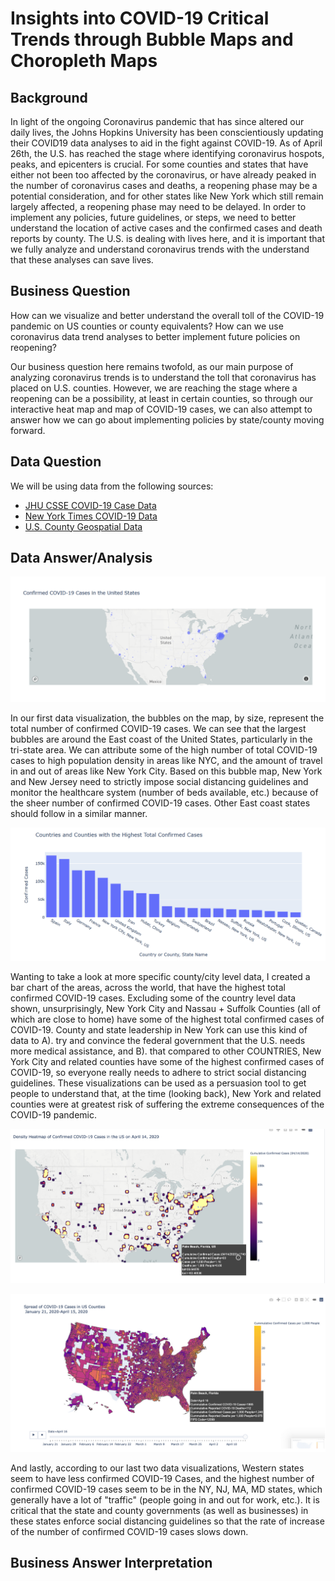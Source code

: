 # Insights into COVID-19 Critical Trends through Bubble Maps and Choropleth Maps


## Background
In light of the ongoing Coronavirus pandemic that has since altered our daily lives, the Johns Hopkins University has been conscientiously updating their COVID19 data analyses to aid in the fight against COVID-19. As of April 26th, the U.S. has reached the stage where identifying coronavirus hospots, peaks, and epicenters is crucial. For some counties and states that have either not been too affected by the coronavirus, or have already peaked in the number of coronavirus cases and deaths, a reopening phase may be a potential consideration, and for other states like New York which still remain largely affected, a reopening phase may need to be delayed. In order to implement any policies, future guidelines, or steps, we need to better understand the location of active cases and the confirmed cases and death reports by county. The U.S. is dealing with lives here, and it is important that we fully analyze and understand coronavirus trends with the understand that these analyses can save lives.

## Business Question
How can we visualize and better understand the overall toll of the COVID-19 pandemic on US counties or county equivalents? How can we use coronavirus data trend analyses to better implement future policies on reopening?

Our business question here remains twofold, as our main purpose of analyzing coronavirus trends is to understand the toll that coronavirus has placed on U.S. counties. However, we are reaching the stage where a reopening can be a possibility, at least in certain counties, so through our interactive heat map and map of COVID-19 cases, we can also attempt to answer how we can go about implementing policies by state/county moving forward.

## Data Question
We will be using data from the following sources:

- [JHU CSSE COVID-19 Case Data](https://github.com/CSSEGISandData/COVID-19/tree/master/csse_covid_19_data/csse_covid_19_daily_reports)
- [New York Times COVID-19 Data](https://github.com/nytimes/covid-19-data/blob/master/us-counties.csv)
- [U.S. County Geospatial Data](https://raw.githubusercontent.com/plotly/datasets/master/geojson-counties-fips.json)


## Data Answer/Analysis


![Covid 19 Cases Bubble Map](https://github.com/drewshlee/COVID19-Critical-Trends-Geospatial-Data-Analysis/blob/master/COVID19%20cases%20bubble%20map.PNG)

In our first data visualization, the bubbles on the map, by size, represent the total number of confirmed COVID-19 cases. We can see that the largest bubbles are around the East coast of the United States, particularly in the tri-state area. We can attribute some of the high number of total COVID-19 cases to high population density in areas like NYC, and the amount of travel in and out of areas like New York City. Based on this bubble map, New York and New Jersey need to strictly impose social distancing guidelines and monitor the healthcare system (number of beds available, etc.) because of the sheer number of confirmed COVID-19 cases. Other East coast states should follow in a similar manner.


![Countries and Counties with Highest Total Confirmed Cases](https://github.com/drewshlee/COVID19-Critical-Trends-Geospatial-Data-Analysis/blob/master/Countries%20and%20Counties%20with%20Highest%20Total%20Confirmed%20Cases.PNG)

Wanting to take a look at more specific county/city level data, I created a bar chart of the areas, across the world, that have the highest total confirmed COVID-19 cases. Excluding some of the country level data shown, unsurprisingly, New York City and Nassau + Suffolk Counties (all of which are close to home) have some of the highest total confirmed cases of COVID-19. County and state leadership in New York can use this kind of data to A). try and convince the federal government that the U.S. needs more medical assistance, and B). that compared to other COUNTRIES, New York City and related counties have some of the highest confirmed cases of COVID-19, so everyone really needs to adhere to strict social distancing guidelines. These visualizations can be used as a persuasion tool to get people to understand that, at the time (looking back), New York and related counties were at greatest risk of suffering the extreme consequences of the COVID-19 pandemic. 


![Density Heatmap](https://github.com/drewshlee/COVID19-Critical-Trends-Geospatial-Data-Analysis/blob/master/Density%20Heatmap.PNG)


![Choropleth map](https://github.com/drewshlee/COVID19-Critical-Trends-Geospatial-Data-Analysis/blob/master/Choropleth%20Map.PNG)

And lastly, according to our last two data visualizations, Western states seem to have less confirmed COVID-19 Cases, and the highest number of confirmed COVID-19 cases seem to be in the NY, NJ, MA, MD states, which generally have a lot of "traffic" (people going in and out for work, etc.). It is critical that the state and county governments (as well as businesses) in these states enforce social distancing guidelines so that the rate of increase of the number of confirmed COVID-19 cases slows down. 


## Business Answer Interpretation
